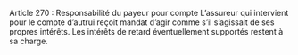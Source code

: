Article 270 : Responsabilité du payeur pour compte
L’assureur qui intervient pour le compte d’autrui reçoit mandat d’agir comme s’il s’agissait de ses propres intérêts.
Les intérêts de retard éventuellement supportés restent à sa charge.